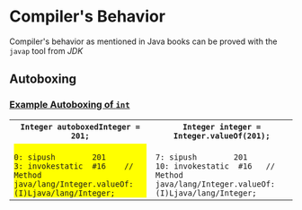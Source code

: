 # Compiler's Behavior
Compiler's behavior as mentioned in Java books can be proved with the `javap` tool from *JDK*
## Autoboxing
### [Example Autoboxing of `int`]()
<table>
	<col width="50%">
  	<col width="50%">
	<tr>
		<th><code>Integer autoboxedInteger = 201;</code></th>		
		<th><code>Integer integer = Integer.valueOf(201);</code></th>
	</tr>
	<tr>
		<td>
<code style="background-color:yellow;display:block;white-space:pre-wrap;">
0: sipush        201
3: invokestatic  #16	// Method java/lang/Integer.valueOf:(I)Ljava/lang/Integer;
</code>
		</td>	
		<td>
<code style="display:block;white-space:pre-wrap;">
7: sipush        201
10: invokestatic  #16	// Method java/lang/Integer.valueOf:(I)Ljava/lang/Integer;
</code>
		</td>
	</tr>
</table>





